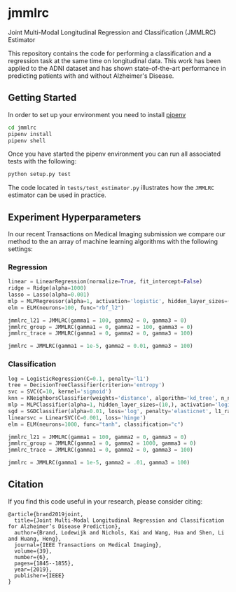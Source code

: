 # jmmlrc
Joint Multi-Modal Longitudinal Regression and Classification (JMMLRC) Estimator

This repository contains the code for performing a classification and a regression task at the same time on longitudinal data. This work has been applied to the ADNI dataset and has shown state-of-the-art performance in predicting patients with and without Alzheimer's Disease.

## Getting Started
In order to set up your environment you need to install [pipenv](https://pipenv.readthedocs.io/en/latest)

```bash
cd jmmlrc
pipenv install
pipenv shell
```

Once you have started the pipenv environment you can run all associated tests with the following:

```bash
python setup.py test
```

The code located in `tests/test_estimator.py` illustrates how the `JMMLRC` estimator can be used in practice. 

## Experiment Hyperparameters
In our recent Transactions on Medical Imaging submission we compare our method to the an array of machine learning algorithms with the following settings:

### Regression
```python
linear = LinearRegression(normalize=True, fit_intercept=False)
ridge = Ridge(alpha=1000)
lasso = Lasso(alpha=0.001)
mlp = MLPRegressor(alpha=1, activation='logistic', hidden_layer_sizes=(10,))
elm = ELM(neurons=100, func="rbf_l2")

jmmlrc_l21 = JMMLRC(gamma1 = 100, gamma2 = 0, gamma3 = 0)
jmmlrc_group = JMMLRC(gamma1 = 0, gamma2 = 100, gamma3 = 0)
jmmlrc_trace = JMMLRC(gamma1 = 0, gamma2 = 0, gamma3 = 100)

jmmlrc = JMMLRC(gamma1 = 1e-5, gamma2 = 0.01, gamma3 = 100)
```

### Classification
```python
log = LogisticRegression(C=0.1, penalty='l1')
tree = DecisionTreeClassifier(criterion='entropy')
svc = SVC(C=10, kernel='sigmoid')
knn = KNeighborsClassifier(weights='distance', algorithm='kd_tree', n_neighbors=20, p=1)
mlp = MLPClassifier(alpha=1, hidden_layer_sizes=(10,), activation='logistic')
sgd = SGDClassifier(alpha=0.01, loss='log', penalty='elasticnet', l1_ratio=0.5)
linearsvc = LinearSVC(C=0.001, loss='hinge')
elm = ELM(neurons=1000, func="tanh", classification="c")

jmmlrc_l21 = JMMLRC(gamma1 = 100, gamma2 = 0, gamma3 = 0)
jmmlrc_group = JMMLRC(gamma1 = 0, gamma2 = 1000, gamma3 = 0)
jmmlrc_trace = JMMLRC(gamma1 = 0, gamma2 = 0, gamma3 = 100)

jmmlrc = JMMLRC(gamma1 = 1e-5, gamma2 = .01, gamma3 = 100)
```

## Citation
If you find this code useful in your research, please consider citing:
```
@article{brand2019joint,
  title={Joint Multi-Modal Longitudinal Regression and Classification for Alzheimer’s Disease Prediction},
  author={Brand, Lodewijk and Nichols, Kai and Wang, Hua and Shen, Li and Huang, Heng},
  journal={IEEE Transactions on Medical Imaging},
  volume={39},
  number={6},
  pages={1845--1855},
  year={2019},
  publisher={IEEE}
}
```
